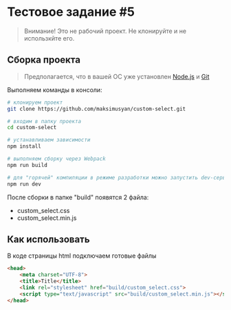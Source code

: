 # Тестовое задание #5

> Внимание! Это не рабочий проект. Не клонируйте и не использкйте его.

## Сборка проекта

> Предполагается, что в вашей ОС уже установлен [Node.js](https://nodejs.org/en/download/) и [Git](https://git-scm.com/downloads)

Выполняем команды в консоли:
```bash
# клонируем проект
git clone https://github.com/maksimusyan/custom-select.git

# входим в папку проекта
cd custom-select

# устанавливаем зависимости
npm install

# выполняем сборку через Webpack
npm run build

# для "горячей" компиляции в режиме разработки можно запустить dev-сервер
npm run dev
```

После сборки в папке "build" появятся 2 файла:

* custom_select.css
* custom_select.min.js

## Как использовать
В коде страницы html подключаем готовые файлы
```html
<head>
    <meta charset="UTF-8">
    <title>Title</title>
    <link rel="stylesheet" href="build/custom_select.css">
    <script type="text/javascript" src="build/custom_select.min.js"></script>
</head>
```

